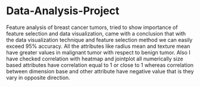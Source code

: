 # Data-Analysis-Project
Feature analysis of breast cancer tumors, tried to show importance of feature selection and data visualization, came with a conclusion that with the data visualization technique and feature selection method we can easily exceed 95% accuracy. All the attributes like radius mean and texture mean have greater values in malignant tumor with respect to benign tumor. Also I have checked correlation with heatmap and jointplot all numerically size based attributes have correlation equal to 1 or close to 1 whereas correlation between dimension base and other attribute have negative value that is they vary in opposite direction.

